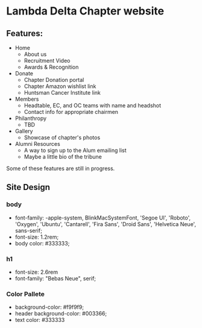 # Lambda Delta Chapter website
## Features:
- Home
  - About us
  - Recruitment Video
  - Awards & Recognition
- Donate
  - Chapter Donation portal
  - Chapter Amazon wishlist link
  - Huntsman Cancer Institute link
- Members
  - Headtable, EC, and OC teams with name and headshot
  - Contact info for appropriate chairmen
- Philanthropy
  - TBD
- Gallery
  - Showcase of chapter's photos
- Alumni Resources
  - A way to sign up to the Alum emailing list
  - Maybe a little bio of the tribune

 Some of these features are still in progress.

## Site Design
### body 
- font-family: -apple-system, BlinkMacSystemFont, 'Segoe UI', 'Roboto', 'Oxygen',
  'Ubuntu', 'Cantarell', 'Fira Sans', 'Droid Sans', 'Helvetica Neue',
  sans-serif;
- font-size: 1.2rem;
- body color: #333333;

### h1 
- font-size: 2.6rem
- font-family: "Bebas Neue", serif;

### Color Pallete
- background-color: #f9f9f9;
- header background-color: #003366;
- text color: #333333
